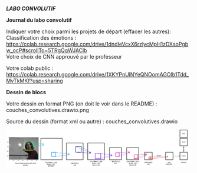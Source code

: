 ***LABO CONVOLUTIF***  

**Journal du labo convolutif**  

Indiquer votre choix parmi les projets de départ (effacer les autres): 
Classification des émotions : https://colab.research.google.com/drive/1dndIeVcxX6rzlycMpH1zDXsoPgbw_ocP#scrollTo=5TRgQqWJAClb  
Votre choix de CNN approuvé par le professeur  

Votre colab public : https://colab.research.google.com/drive/1XKYPnUlNYeQNOomAGOlb1Tdd_MvTkMKf?usp=sharing

**Dessin de blocs**

Votre dessin en format PNG (on doit le voir dans le README) :  couches_convolutives.drawio.png

Source du dessin (format xml ou autre) :  couches_convolutives.drawio

![couches_convolutives](couches_convolutives.drawio.png)

